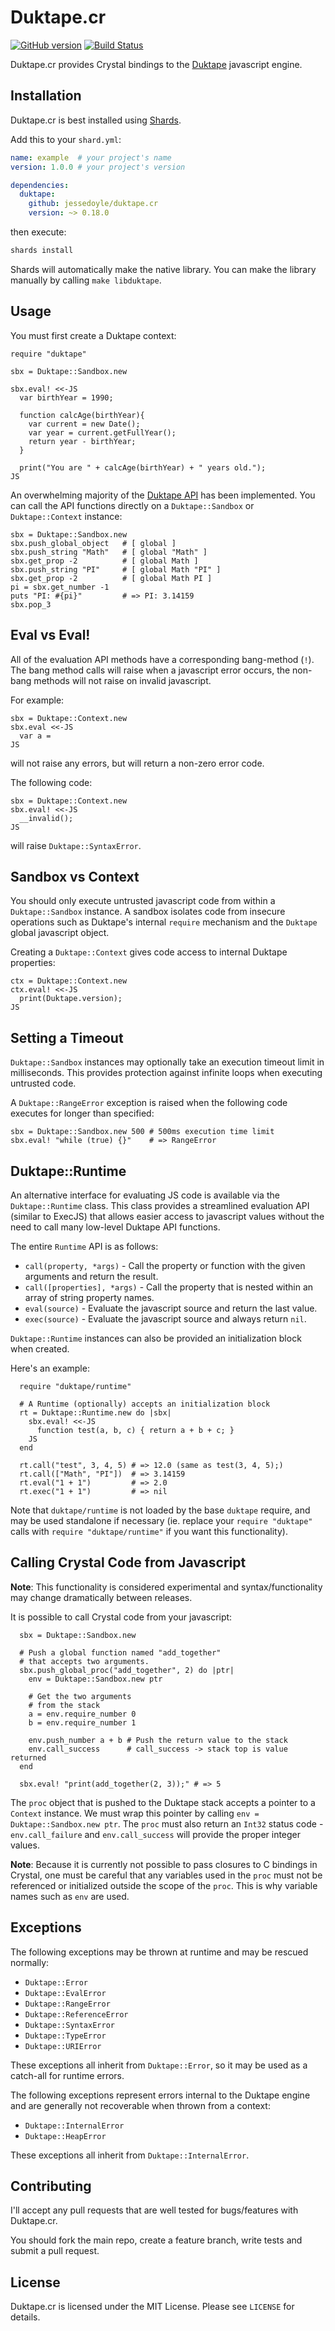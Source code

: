 # Duktape.cr

[![GitHub version](https://badge.fury.io/gh/jessedoyle%2Fduktape.cr.svg)](http://badge.fury.io/gh/jessedoyle%2Fduktape.cr)
[![Build Status](https://travis-ci.org/jessedoyle/duktape.cr.svg?branch=master)](https://travis-ci.org/jessedoyle/duktape.cr)

Duktape.cr provides Crystal bindings to the [Duktape](https://github.com/svaarala/duktape) javascript engine.

## Installation

Duktape.cr is best installed using [Shards](https://github.com/ysbaddaden/shards).

Add this to your `shard.yml`:

```yaml
name: example  # your project's name
version: 1.0.0 # your project's version

dependencies:
  duktape:
    github: jessedoyle/duktape.cr
    version: ~> 0.18.0
```

then execute:

```bash
shards install
```

Shards will automatically make the native library. You can make the library manually by calling `make libduktape`.

## Usage

You must first create a Duktape context:

```crystal
require "duktape"

sbx = Duktape::Sandbox.new

sbx.eval! <<-JS
  var birthYear = 1990;

  function calcAge(birthYear){
    var current = new Date();
    var year = current.getFullYear();
    return year - birthYear;
  }

  print("You are " + calcAge(birthYear) + " years old.");
JS
```

An overwhelming majority of the [Duktape API](http://duktape.org/api.html) has been implemented. You can call the API functions directly on a `Duktape::Sandbox` or `Duktape::Context` instance:

```crystal
sbx = Duktape::Sandbox.new
sbx.push_global_object   # [ global ]
sbx.push_string "Math"   # [ global "Math" ]
sbx.get_prop -2          # [ global Math ]
sbx.push_string "PI"     # [ global Math "PI" ]
sbx.get_prop -2          # [ global Math PI ]
pi = sbx.get_number -1
puts "PI: #{pi}"         # => PI: 3.14159
sbx.pop_3
```

## Eval vs Eval!

All of the evaluation API methods have a corresponding bang-method (`!`). The bang method calls will raise when a javascript error occurs, the non-bang methods will not raise on invalid javascript.

For example:

```crystal
sbx = Duktape::Context.new
sbx.eval <<-JS
  var a =
JS
```

will not raise any errors, but will return a non-zero error code.

The following code:

```crystal
sbx = Duktape::Context.new
sbx.eval! <<-JS
  __invalid();
JS
```

will raise `Duktape::SyntaxError`.

## Sandbox vs Context

You should only execute untrusted javascript code from within a `Duktape::Sandbox` instance. A sandbox isolates code from insecure operations such as Duktape's internal `require` mechanism and the `Duktape` global javascript object.

Creating a `Duktape::Context` gives code access to internal Duktape properties:

```crystal
ctx = Duktape::Context.new
ctx.eval! <<-JS
  print(Duktape.version);
JS
```

## Setting a Timeout

`Duktape::Sandbox` instances may optionally take an execution timeout limit in milliseconds. This provides protection against infinite loops when executing untrusted code.

A `Duktape::RangeError` exception is raised when the following code executes for longer than specified:

```crystal
sbx = Duktape::Sandbox.new 500 # 500ms execution time limit
sbx.eval! "while (true) {}"    # => RangeError
```

## Duktape::Runtime

An alternative interface for evaluating JS code is available via the `Duktape::Runtime` class. This class provides a streamlined evaluation API (similar to ExecJS) that allows easier access to javascript values without the need to call many low-level Duktape API functions.

The entire `Runtime` API is as follows:

* `call(property, *args)` - Call the property or function with the given arguments and return the result.
* `call([properties], *args)` - Call the property that is nested within an array of string property names.
* `eval(source)` - Evaluate the javascript source and return the last value.
* `exec(source)` - Evaluate the javascript source and always return `nil`.

`Duktape::Runtime` instances can also be provided an initialization block when created.

Here's an example:

```crystal
  require "duktape/runtime"

  # A Runtime (optionally) accepts an initialization block
  rt = Duktape::Runtime.new do |sbx|
    sbx.eval! <<-JS
      function test(a, b, c) { return a + b + c; }
    JS
  end

  rt.call("test", 3, 4, 5) # => 12.0 (same as test(3, 4, 5);)
  rt.call(["Math", "PI"])  # => 3.14159
  rt.eval("1 + 1")         # => 2.0
  rt.exec("1 + 1")         # => nil
```

Note that `duktape/runtime` is not loaded by the base `duktape` require, and may be used standalone if necessary (ie. replace your `require "duktape"` calls with `require "duktape/runtime"` if you want this functionality).

## Calling Crystal Code from Javascript

**Note**: This functionality is considered experimental and syntax/functionality may change dramatically between releases.

It is possible to call Crystal code from your javascript:

```crystal
  sbx = Duktape::Sandbox.new

  # Push a global function named "add_together"
  # that accepts two arguments.
  sbx.push_global_proc("add_together", 2) do |ptr|
    env = Duktape::Sandbox.new ptr

    # Get the two arguments
    # from the stack
    a = env.require_number 0
    b = env.require_number 1

    env.push_number a + b # Push the return value to the stack
    env.call_success      # call_success -> stack top is value returned
  end

  sbx.eval! "print(add_together(2, 3));" # => 5
```

The `proc` object that is pushed to the Duktape stack accepts a pointer to a `Context` instance. We must wrap this pointer by calling `env = Duktape::Sandbox.new ptr`. The `proc` must also return an `Int32` status code - `env.call_failure` and `env.call_success` will provide the proper integer values.

**Note**: Because it is currently not possible to pass closures to C bindings in Crystal, one must be careful that any variables used in the `proc` must not be referenced or initialized outside the scope of the `proc`. This is why variable names such as `env` are used.

## Exceptions

The following exceptions may be thrown at runtime and may be rescued normally:

* `Duktape::Error`
* `Duktape::EvalError`
* `Duktape::RangeError`
* `Duktape::ReferenceError`
* `Duktape::SyntaxError`
* `Duktape::TypeError`
* `Duktape::URIError`

These exceptions all inherit from `Duktape::Error`, so it may be used as a catch-all for runtime errors.

The following exceptions represent errors internal to the Duktape engine and are generally not recoverable when thrown from a context:

* `Duktape::InternalError`
* `Duktape::HeapError`

These exceptions all inherit from `Duktape::InternalError`.

## Contributing

I'll accept any pull requests that are well tested for bugs/features with Duktape.cr.

You should fork the main repo, create a feature branch, write tests and submit a pull request.

## License

Duktape.cr is licensed under the MIT License. Please see `LICENSE` for details.
